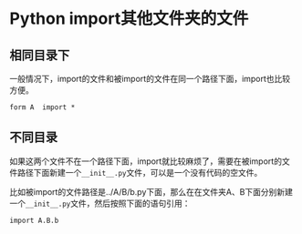 

# Python import其他文件夹的文件          



## 相同目录下

一般情况下，import的文件和被import的文件在同一个路径下面，import也比较方便。

```
form A  import *
```



## 不同目录

如果这两个文件不在一个路径下面，import就比较麻烦了，需要在被import的文件路径下面新建一个`__init__.py`文件，可以是一个没有代码的空文件。

比如被import的文件路径是../A/B/b.py下面，那么在在文件夹A、B下面分别新建一个`__init__.py`文件，然后按照下面的语句引用：

```
import A.B.b
```